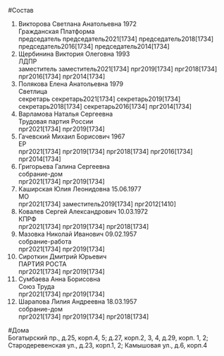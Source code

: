 #Состав  
1. Викторова Светлана Анатольевна 1972  
    Гражданская Платформа  
    председатель председатель2021[1734] председатель2018[1734] председатель2016[1734] председатель2014[1734]  
2. Щербинина Виктория Олеговна 1993  
    ЛДПР  
    заместитель заместитель2021[1734] прг2019[1734] прг2018[1734] прг2016[1734] прг2014[1734]  
3. Полякова Елена Анатольевна 1979  
    Светлица  
    секретарь секретарь2021[1734] секретарь2019[1734] секретарь2018[1734] секретарь2016[1734] прг2014[1734]  
4. Варламова Наталья Сергеевна  
    Трудовая партия России  
    прг2021[1734] прг2019[1734]  
5. Гачевский Михаил Борисович 1967  
    ЕР  
    прг2021[1734] прг2019[1734] прг2018[1734] прг2016[1734] прг2014[1734]  
6. Григорьева Галина Сергеевна  
    собрание-дом  
    прг2021[1734] прг2019[1734]  
7. Каширская Юлия Леонидовна 15.06.1977  
    МО  
    прг2021[1734] заместитель2019[1734] прг2012[1410]  
8. Ковалев Сергей Александрович 10.03.1972  
    КПРФ  
    прг2021[1734] прг2019[1734] прг2018[1734]  
9. Мазовка Николай Иванович 09.02.1957  
    собрание-работа  
    прг2021[1734] прг2019[1734]  
10. Сироткин Дмитрий Юрьевич  
    ПАРТИЯ РОСТА  
    прг2021[1734] прг2019[1734]  
11. Сумбаева Анна Борисовна  
    Союз Труда  
    прг2021[1734] прг2019[1734]  
12. Шарапова Лилия Андреевна 18.03.1957  
    собрание-дом  
    прг2021[1734] прг2019[1734] прг2018[1734]  

#Дома  
Богатырский пр., д.25,  корп.4, 5; д.27, корп.2, 3, 4, д.29, корп. 1, 2; Стародеревенская ул., д.23, корп.1, 2;  Камышовая ул., д.6, корп.4  
  
